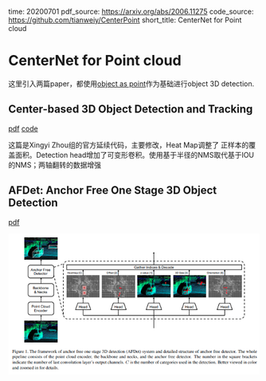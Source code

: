time: 20200701
pdf_source: https://arxiv.org/abs/2006.11275
code_source: https://github.com/tianweiy/CenterPoint
short_title: CenterNet for Point cloud

# CenterNet for Point cloud

这里引入两篇paper，都使用[object as point](../other_categories/object_detection_2D/Object_as_points.md)作为基础进行object 3D detection.

##  Center-based 3D Object Detection and Tracking
[pdf](https://arxiv.org/abs/2006.11275) [code](https://github.com/tianweiy/CenterPoint)

这篇是Xingyi Zhou组的官方延续代码，主要修改，Heat Map调整了 正样本的覆盖面积。Detection head增加了可变形卷积。使用基于半径的NMS取代基于IOU的NMS；两轴翻转的数据增强


## AFDet: Anchor Free One Stage 3D Object Detection


[pdf](https://arxiv.org/pdf/2006.12671.pdf)

![image](res/AFDet.png)



